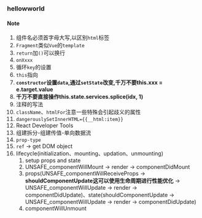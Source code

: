 ### hellowworld

#### Note
1. 组件名必须首字母大写,以区别`html`标签
2. `Fragment`类似`Vue`的`template`
3. `return`加`()`可以换行
4. `onXxxx`
5. 循环`key`的设置
6. `this`指向
7. **`constructor`设置`data`,通过`setState`改变,千万不要this.xxx = e.target.value**
8. **千万不要直接操作this.state.services.splice(idx, 1)**
9. 注释的写法
10. `className`、`htmlFor`注意一些特殊会引起歧义的属性
11. `dangerouslySetInnerHTML={{__html:item}}`
12. React Developer Tools
13. 组建拆分-组建传值-单向数据流
14. `prop-type`
15. `ref` -> get DOM object
16. lifecycle(initialization、mounting、updation、unmounting)
    1.  setup props and state
    2.  UNSAFE_componentWillMount -> render -> componentDidMount
    3.  props(UNSAFE_componentWillReceiveProps -> **shouldComponentUpdate这可以使用生命周期进行性能优化** -> UNSAFE_componentWillUpdate -> render -> componentDidUpdate)、state(shouldComponentUpdate -> UNSAFE_componentWillUpdate -> render -> componentDidUpdate)
    4.  componentWillUnmount